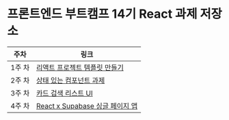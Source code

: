 # 프론트엔드 부트캠프 14기 React 과제 저장소

| 주차   | 링크                                                                        |
| ------ | --------------------------------------------------------------------------- |
| 1주 차 | [리액트 프로젝트 템플릿 만들기](https://github.com/b1ackitty/react-js-vite) |
| 2주 차 | [상태 있는 컴포넌트 과제](./src/md/week2-retrospect.md)                     |
| 3주 차 | [카드 검색 리스트 UI](./src/md/week3-retrospect.md)                         |
| 4주 차 | [React ⅹ Supabase 싱글 페이지 앱](./src/md/week4-retrospect.md)             |
